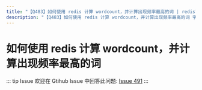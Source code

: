 ```yaml
---
title: "【Q483】如何使用 redis 计算 wordcount，并计算出现频率最高的词 | redis高频面试题"
description: "【Q483】如何使用 redis 计算 wordcount，并计算出现频率最高的词 字节跳动面试题、阿里腾讯面试题、美团小米面试题。"
---
```


# 如何使用 redis 计算 wordcount，并计算出现频率最高的词

::: tip Issue
欢迎在 Gtihub Issue 中回答此问题: [Issue 491](https://github.com/shfshanyue/Daily-Question/issues/491)
:::
